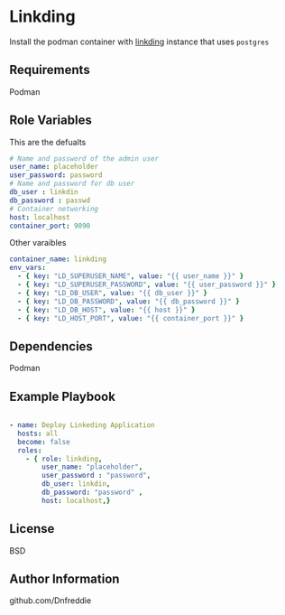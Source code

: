 Linkding
=========

Install the podman container with [linkding](https://github.com/sissbruecker/linkding) instance that uses `postgres`

Requirements
------------

Podman

Role Variables
--------------
This are the defualts

```yml
# Name and password of the admin user
user_name: placeholder
user_password: password
# Name and password for db user
db_user : linkdin
db_password : passwd
# Container networking
host: localhost
container_port: 9090
```
Other varaibles

```yaml
container_name: linkding
env_vars:
  - { key: "LD_SUPERUSER_NAME", value: "{{ user_name }}" }
  - { key: "LD_SUPERUSER_PASSWORD", value: "{{ user_password }}" }
  - { key: "LD_DB_USER", value: "{{ db_user }}" }
  - { key: "LD_DB_PASSWORD", value: "{{ db_password }}" }
  - { key: "LD_DB_HOST", value: "{{ host }}" }
  - { key: "LD_HOST_PORT", value: "{{ container_port }}" }

```




Dependencies
------------
Podman

Example Playbook
----------------
```yaml

- name: Deploy Linkeding Application
  hosts: all
  become: false
  roles:
    - { role: linkding,
        user_name: "placeholder",
        user_password : "password",
        db_user: linkdin,
        db_password: "password" ,
        host: localhost,}

```

License
-------

BSD

Author Information
------------------
github.com/Dnfreddie 
